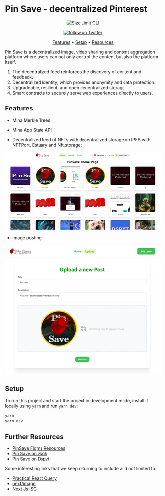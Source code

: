 # Pin Save - decentralized Pinterest

<p align="center">
  <img src="https://raw.githubusercontent.com/Pfed-prog/Dspyt-NFTs-EVM/master/assets/PinSaveL.png" alt="Size Limit CLI" width="738" >
</p>

<p align="center">
    <a href="https://twitter.com/intent/follow?screen_name=pinsav3">
        <img src="https://img.shields.io/twitter/follow/pinsav3?style=social"
            alt="follow on Twitter"></a>
</p>

<div align="center">

[Features](#features) •
[Setup](#setup) •
[Resources](#further-resources)

</div>

Pin Save is a decentralized image, video sharing and content aggregation platform where users can not only control the content but also the platform itself.

1. The decentralized feed reinforces the discovery of content and feedback.
2. Decentralized Identity, which provides anonymity and data protection.
3. Upgradeable, resilient, and open decentralized storage.
4. Smart contracts to securely serve web experiences directly to users.

## Features

- Mina Merkle Trees

- Mina App State API

- Decentralized feed of NFTs with decentralized storage on IPFS with NFTPort, Estuary and Nft.storage:

![decentralized feed](https://github.com/Pfed-prog/Dspyt-NFTs-EVM/blob/master/assets/feed.png)

- Image posting:

![Upload](https://github.com/Pfed-prog/Dspyt-NFTs-EVM/blob/master/assets/upload.png)

## Setup

To run this project and start the project in development mode, install it locally using `yarn` and run `yarn dev`:

```bash
yarn
yarn dev
```

## Further Resources

- [PinSave Figma Resources](https://www.figma.com/community/file/1102944149244783025)
- [Pin Save on zkok](https://zkok.io/mina/pin-save/)
- [Pin Save on Dspyt](https://dspyt.com/PinSave)

Some interesting links that we keep returning to include and not limited to:

- [Practical React Query](https://tkdodo.eu/blog/practical-react-query)
- [next/image](https://nextjs.org/docs/api-reference/next/image)
- [Next Js ISG](https://nextjs.org/docs/basic-features/data-fetching/incremental-static-regeneration)

